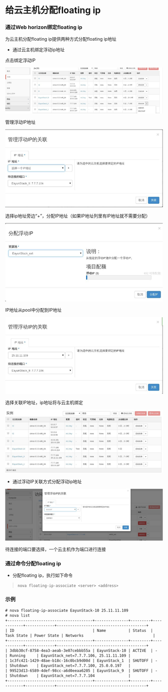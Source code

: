 # 给云主机分配floating ip

### 通过Web horizon绑定floating ip

为云主机分配floating ip提供两种方式分配floating ip地址

* 通过云主机绑定浮动ip地址

点击绑定浮动IP

![Floating_Assoclate](../Picture/floatingip_assoclate1.jpg)

管理浮动IP地址

![Floating_Assoclate](../Picture/floatingip_assoclate2.jpg)

选择ip地址旁边“+”，分配IP地址（如果IP地址列里有IP地址就不需要分配）

![Floating_Assoclate](../Picture/floatingip_assoclate3.jpg)

IP地址从pool中分配到IP地址

![Floating_Assoclate](../Picture/floatingip_assoclate4.jpg)

选择关联IP地址，ip地址将与云主机绑定

![Floating_Assoclate](../Picture/floatingip_assoclate5.jpg)

* 通过浮动IP关联方式分配浮动ip地址

![Floating_Assoclate](../Picture/floatingip_assoclate6.jpg)

待连接的端口要选择，一个云主机作为端口进行连接

### 通过命令分配floating ip

* 分配floating ip，执行如下命令

> ```nova floating-ip-associate <server> <address>```

### 示例

```
# nova floating-ip-associate EayunStack-10 25.11.11.109
# nova list
+--------------------------------------+---------------+---------+------------+-------------+----------------------------------------+
| ID                                   | Name          | Status  | Task State | Power State | Networks                               |
+--------------------------------------+---------------+---------+------------+-------------+----------------------------------------+
| 3dbb30cf-8758-4ea3-aeab-3e07cebbb55a | EayunStack-10 | ACTIVE  | -          | Running     | EayunStack_net=7.7.7.106, 25.11.11.109 |
| 1c3fc421-1429-48ae-b18c-16c0bcb9d00d | EayunStack_1  | SHUTOFF | -          | Shutdown    | EayunStack_net=7.7.7.100, 25.0.0.197   |
| 99523d13-6589-4def-98cc-a6d0eeaa6205 | EayunStack_9  | SHUTOFF | -          | Shutdown    | EayunStack_net=7.7.7.104               |
+--------------------------------------+---------------+---------+------------+-------------+----------------------------------------+

```

